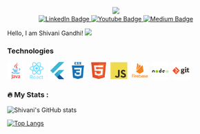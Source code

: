 <div id="header" align="center">
  <img src="https://thumbs.gfycat.com/AdventurousSmugCrossbill-max-1mb.gif"/>
</div>

<div id="badges" align="center">
  <a href="https://www.linkedin.com/in/shivanirgandhi/">
    <img src="https://img.shields.io/badge/LinkedIn-pink?style=for-the-badge&logo=linkedin&logoColor=white" alt="LinkedIn Badge"/>
  </a>
  <a href="https://www.youtube.com/channel/UCp2h_qAACoe1OgJO456eIIA">
    <img src="https://img.shields.io/badge/YouTube-D383B8?style=for-the-badge&logo=youtube&logoColor=white" alt="Youtube Badge"/>
  </a>
  <a href="https://medium.com/@shivanirgandhi">
    <img src="https://img.shields.io/badge/Medium-E3DAE7?style=for-the-badge&logo=twitter&logoColor=white" alt="Medium Badge"/>
  </a>
</div>

Hello, I am Shivani Gandhi! <img src="https://media.giphy.com/media/hvRJCLFzcasrR4ia7z/giphy.gif" width="30px"/>

### Technologies
<div>
  <img src="https://github.com/devicons/devicon/blob/master/icons/java/java-original-wordmark.svg" title="Java" alt="Java" width="40" height="40"/>&nbsp;
  <img src="https://github.com/devicons/devicon/blob/master/icons/react/react-original-wordmark.svg" title="React" alt="React" width="40" height="40"/>&nbsp;
  <img src="https://github.com/devicons/devicon/blob/master/icons/flutter/flutter-original.svg" title="Flutter" alt="Flutter" width="40" height="40"/>&nbsp;
  <img src="https://github.com/devicons/devicon/blob/master/icons/css3/css3-plain-wordmark.svg"  title="CSS3" alt="CSS" width="40" height="40"/>&nbsp;
  <img src="https://github.com/devicons/devicon/blob/master/icons/html5/html5-original.svg" title="HTML5" alt="HTML" width="40" height="40"/>&nbsp;
  <img src="https://github.com/devicons/devicon/blob/master/icons/javascript/javascript-original.svg" title="JavaScript" alt="JavaScript" width="40" height="40"/>&nbsp;
  <img src="https://github.com/devicons/devicon/blob/master/icons/firebase/firebase-plain-wordmark.svg" title="Firebase" alt="Firebase" width="40" height="40"/>&nbsp;
  <img src="https://github.com/devicons/devicon/blob/master/icons/nodejs/nodejs-original-wordmark.svg" title="NodeJS" alt="NodeJS" width="40" height="40"/>&nbsp;
  <img src="https://github.com/devicons/devicon/blob/master/icons/git/git-original-wordmark.svg" title="Git" **alt="Git" width="40" height="40"/>
</div>


### :fire: My Stats :
![Shivani's GitHub stats](https://github-readme-stats.vercel.app/api?username=ShivaniRGandhi&count_private=true&show_icons=true&theme=transparent&title_color=A0849D&text_color=D383B8&icon_color=66545E)

[![Top Langs](https://github-readme-stats.vercel.app/api/top-langs/?username=ShivaniRGandhi&layout=compact&title_color=A0849D&text_color=D383B8&icon_color=66545E)](https://github.com/ShivaniRgandhi/github-readme-stats)

